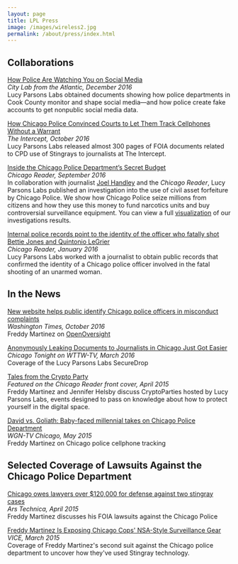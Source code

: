 ```yaml
---
layout: page
title: LPL Press
image: /images/wireless2.jpg
permalink: /about/press/index.html
---
```


## Collaborations

[How Police Are Watching You on Social Media](http://www.citylab.com/crime/2016/12/how-police-are-watching-on-social-media/508991/)  
_City Lab from the Atlantic, December 2016_  
Lucy Parsons Labs obtained documents showing how police departments in Cook County monitor and shape social media—and how police create fake accounts to get nonpublic social media data.

[How Chicago Police Convinced Courts to Let Them Track Cellphones Without a Warrant](https://theintercept.com/2016/10/18/how-chicago-police-convinced-courts-to-let-them-track-cellphones-without-a-warrant/)  
_The Intercept, October 2016_  
Lucy Parsons Labs released almost 300 pages of FOIA documents related to CPD use of Stingrays to journalists at The Intercept. 

[Inside the Chicago Police Department’s Secret Budget](http://www.chicagoreader.com/chicago/police-department-civil-forfeiture-investigation/Content?oid=23728922)  
_Chicago Reader, September 2016_  
In collaboration with journalist [Joel Handley](https://twitter.com/joel_handley) and the *Chicago Reader*, Lucy Parsons Labs published an investigation into the use of civil asset forfeiture by Chicago Police. We show how Chicago Police seize millions from citizens and how they use this money to fund narcotics units and buy controversial surveillance equipment. You can view a full [visualization](https://lucyparsonslabs.com/fullaudit/) of our investigations results.

[Internal police records point to the identity of the officer who fatally shot Bettie Jones and Quintonio LeGrier](http://www.chicagoreader.com/Bleader/archives/2016/01/14/internal-police-records-point-to-the-identity-of-the-officer-who-fatally-shot-bettie-jones-and-quintonio-legrier)  
_Chicago Reader, January 2016_  
Lucy Parsons Labs worked with a journalist to obtain public records that confirmed the identity of a Chicago police officer involved in the fatal shooting of an unarmed woman.

## In the News

[New website helps public identify Chicago police officers in misconduct complaints](http://www.washingtontimes.com/news/2016/oct/20/openoversight-helps-public-identify-chicago-police/)  
_Washington Times, October 2016_  
Freddy Martinez on [OpenOversight](https://lucyparsonslabs.com/projects/openoversight/)

[Anonymously Leaking Documents to Journalists in Chicago Just Got Easier](http://chicagotonight.wttw.com/2016/03/31/anonymously-leaking-documents-journalists-chicago-just-got-easier)  
_Chicago Tonight on WTTW-TV, March 2016_  
Coverage of the Lucy Parsons Labs SecureDrop

[Tales from the Crypto Party](http://www.chicagoreader.com/chicago/tales-from-the-crypto-party/Content?oid=17455111)  
_Featured on the Chicago Reader front cover, April 2015_  
Freddy Martinez and Jennifer Helsby discuss CryptoParties hosted by Lucy Parsons Labs, events designed to pass on knowledge about how to protect yourself in the digital space.

[David vs. Goliath: Baby-faced millennial takes on Chicago Police Department](http://wgntv.com/2015/05/12/david-vs-goliath-baby-faced-millennial-takes-on-chicago-police-department/)  
_WGN-TV Chicago, May 2015_  
Freddy Martinez on Chicago police cellphone tracking

## Selected Coverage of Lawsuits Against the Chicago Police Department

[Chicago owes lawyers over $120,000 for defense against two stingray cases](https://arstechnica.com/tech-policy/2015/04/chicago-owes-lawyers-over-120000-for-defense-against-two-stingray-cases/)  
_Ars Technica, April 2015_  
Freddy Martinez discusses his FOIA lawsuits against the Chicago Police

[Freddy Martinez Is Exposing Chicago Cops' NSA-Style Surveillance Gear](https://www.vice.com/en_us/article/stingrays-and-secrets-how-the-chicago-police-department-was-forced-to-come-clean-330)  
_VICE, March 2015_  
Coverage of Freddy Martinez's second suit against the Chicago police department to uncover how they've used Stingray technology.
  

